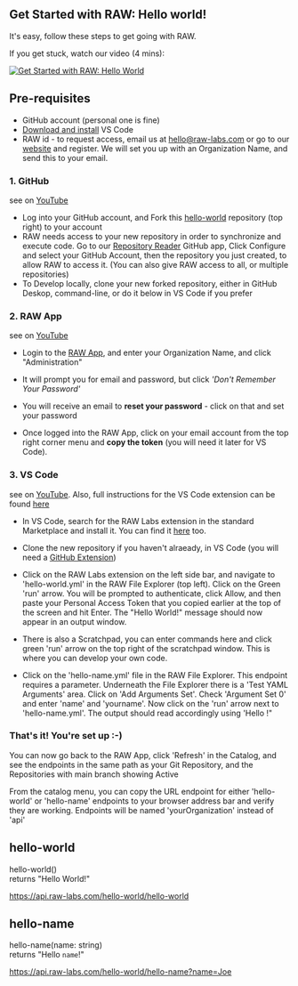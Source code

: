 
## Get Started with RAW: Hello world!

It's easy, follow these steps to get going with RAW.<br>

If you get stuck, watch our video (4 mins):

[![Get Started with RAW: Hello World](https://img.youtube.com/vi/Viz59fhlET4/0.jpg)](https://www.youtube.com/watch?v=Viz59fhlET4)


## Pre-requisites
- GitHub account (personal one is fine)
- [Download and install](https://code.visualstudio.com/download) VS Code
- RAW id - to request access, email us at hello@raw-labs.com or go to our [website](https://raw-labs.com#subscribe) and register. We will set you up with an Organization Name, and send this to your email. 


### 1. GitHub 
see on [YouTube](https://www.youtube.com/watch?v=Viz59fhlET4&t=19s)
- Log into your GitHub account, and Fork this [hello-world](https://github.com/raw-labs/hello-world) repository (top right) to your account<br>
- RAW needs access to your new repository in order to synchronize and execute code. Go to our [Repository Reader](https://github.com/apps/raw-repository-reader) GitHub app, Click Configure and select your GitHub Account, then the repository you just created, to allow RAW to access it. (You can also give RAW access to all, or multiple repositories)<br>
- To Develop locally, clone your new forked repository, either in GitHub Deskop, command-line, or do it below in VS Code if you prefer<br>


### 2. RAW App
see on [YouTube](https://www.youtube.com/watch?v=Viz59fhlET4&t=61s)
- Login to the [RAW App](https://app.raw-labs.com), and enter your Organization Name, and click "Administration"<br>

- It will prompt you for email and password, but click _'Don't Remember Your Password'_<br>

- You will receive an email to **reset your password** - click on that and set your password
- Once logged into the RAW App, click on your email account from the top right corner menu and **copy the token**  (you will need it later for VS Code).<br>


### 3. VS Code
see on [YouTube](https://www.youtube.com/watch?v=Viz59fhlET4&t=117s). Also, full instructions for the VS Code extension can be found [here](https://github.com/raw-labs/vscode/blob/main/README.md)
- In VS Code, search for the RAW Labs extension in the standard Marketplace and install it. You can find it [here](https://marketplace.visualstudio.com/items?itemName=RAWLabs.raw) too. 

- Clone the new repository if you haven't alraeady, in VS Code (you will need a [GitHub Extension](https://marketplace.visualstudio.com/search?term=Github&target=VSCode&category=All%20categories&sortBy=Installs))<br>

- Click on the RAW Labs extension on the left side bar, and navigate to 'hello-world.yml' in the RAW File Explorer (top left). Click on the Green 'run' arrow. You will be prompted to authenticate, click Allow, and then paste your Personal Access Token that you copied earlier at the top of the screen and hit Enter. The "Hello World!" message should now appear in an output window.<br>

- There is also a Scratchpad, you can enter commands here and click green 'run' arrow on the top right of the scratchpad window. This is where you can develop your own code.<br>

- Click on the 'hello-name.yml' file in the RAW File Explorer. This endpoint requires a parameter. Underneath the File Explorer there is a 'Test YAML Arguments' area. Click on 'Add Arguments Set'. Check 'Argument Set 0' and enter 'name' and 'yourname'. Now click on the 'run' arrow next to 'hello-name.yml'. The output should read accordingly using 'Hello <yourname>!"<br>


### That's it! You're set up :-)

You can now go back to the RAW App, click 'Refresh' in the Catalog, and see the endpoints in the same path as your Git Repository, and the Repositories with main branch showing Active<br>


From the catalog menu, you can copy the URL endpoint for either 'hello-world' or 'hello-name' endpoints to your browser address bar and verify they are working.
Endpoints will be named 'yourOrganization' instead of 'api'<br>


## hello-world
hello-world()<br>
returns "Hello World!"

https://api.raw-labs.com/hello-world/hello-world

## hello-name
hello-name(name: string)<br>
returns "Hello `name`!"

https://api.raw-labs.com/hello-world/hello-name?name=Joe



